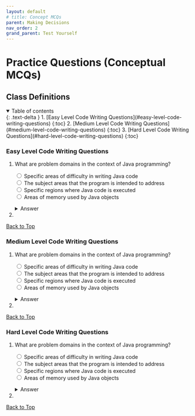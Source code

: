 ```yaml
---
layout: default
# title: Concept MCQs
parent: Making Decisions
nav_order: 2
grand_parent: Test Yourself
---
```


# Practice Questions (Conceptual MCQs)
## Class Definitions

<details open markdown="block">
  <summary>
    Table of contents
  </summary>
  {: .text-delta }
1. [Easy Level Code Writing Questions](#easy-level-code-writing-questions)
   {:toc}
2. [Medium Level Code Writing Questions](#medium-level-code-writing-questions)
   {:toc}
3. [Hard Level Code Writing Questions](#hard-level-code-writing-questions)
   {:toc}
</details>

### Easy Level Code Writing Questions

1. What are problem domains in the context of Java programming?  
   <form>
     <input type="radio" name="q1" value="a"> Specific areas of difficulty in writing Java code<br>
     <input type="radio" name="q1" value="b"> The subject areas that the program is intended to address<br>
     <input type="radio" name="q1" value="c"> Specific regions where Java code is executed<br>
     <input type="radio" name="q1" value="d"> Areas of memory used by Java objects
   </form>
   <details markdown="block">
     <summary>Answer</summary>
     The subject areas that the program is intended to address
   </details>

2. 

[Back to Top](#top)

### Medium Level Code Writing Questions
1. What are problem domains in the context of Java programming?  
   <form>
     <input type="radio" name="q1" value="a"> Specific areas of difficulty in writing Java code<br>
     <input type="radio" name="q1" value="b"> The subject areas that the program is intended to address<br>
     <input type="radio" name="q1" value="c"> Specific regions where Java code is executed<br>
     <input type="radio" name="q1" value="d"> Areas of memory used by Java objects
   </form>
   <details markdown="block">
     <summary>Answer</summary>
     The subject areas that the program is intended to address
   </details>

2. 

[Back to Top](#top)

### Hard Level Code Writing Questions
1. What are problem domains in the context of Java programming?  
   <form>
     <input type="radio" name="q1" value="a"> Specific areas of difficulty in writing Java code<br>
     <input type="radio" name="q1" value="b"> The subject areas that the program is intended to address<br>
     <input type="radio" name="q1" value="c"> Specific regions where Java code is executed<br>
     <input type="radio" name="q1" value="d"> Areas of memory used by Java objects
   </form>
   <details markdown="block">
     <summary>Answer</summary>
     The subject areas that the program is intended to address
   </details>

2. 

[Back to Top](#top)

